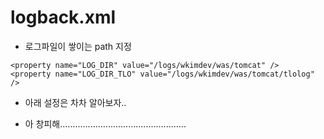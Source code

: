 # logback.xml
- 로그파일이 쌓이는 path 지정 
```
<property name="LOG_DIR" value="/logs/wkimdev/was/tomcat" />
<property name="LOG_DIR_TLO" value="/logs/wkimdev/was/tomcat/tlolog" />
```
  
  
- 아래 설정은 차차 알아보자..
  
- 아 창피해..................................................
  
